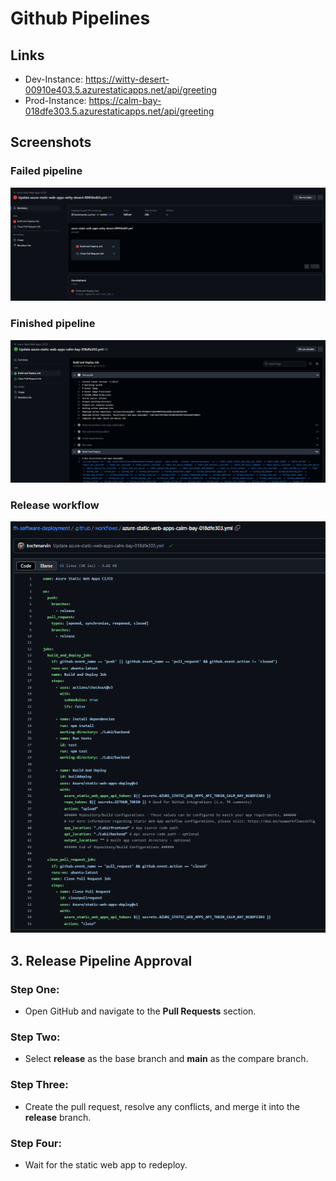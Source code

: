 # Github Pipelines

## Links

- Dev-Instance: https://witty-desert-00910e403.5.azurestaticapps.net/api/greeting
- Prod-Instance: https://calm-bay-018dfe303.5.azurestaticapps.net/api/greeting

## Screenshots

### Failed pipeline
![Failed Pipeline](./assets/failed.png)

### Finished pipeline
![Finished Pipeline](./assets/done.png)

### Release workflow
![Release workflow](./assets/pipeline.png)

## 3. Release Pipeline Approval

### Step One:
- Open GitHub and navigate to the **Pull Requests** section.

### Step Two:
- Select **release** as the base branch and **main** as the compare branch.

### Step Three:
- Create the pull request, resolve any conflicts, and merge it into the **release** branch.

### Step Four:
- Wait for the static web app to redeploy.
